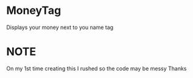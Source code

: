 # MoneyTag

Displays your money next to you name tag

# NOTE

On my 1st time creating this I rushed so the code may be messy
Thanks

